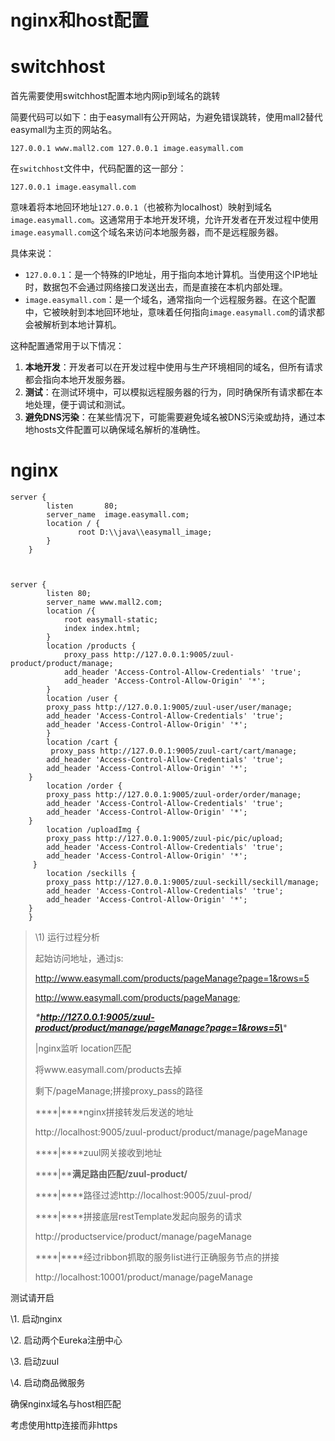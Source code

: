 # nginx和host配置

# switchhost

首先需要使用switchhost配置本地内网ip到域名的跳转

简要代码可以如下：由于easymall有公开网站，为避免错误跳转，使用mall2替代easymall为主页的网站名。

`127.0.0.1 www.mall2.com
127.0.0.1 image.easymall.com`

在`switchhost`文件中，代码配置的这一部分：

```
127.0.0.1 image.easymall.com
```

意味着将本地回环地址`127.0.0.1`（也被称为localhost）映射到域名`image.easymall.com`。这通常用于本地开发环境，允许开发者在开发过程中使用`image.easymall.com`这个域名来访问本地服务器，而不是远程服务器。

具体来说：

- `127.0.0.1`：是一个特殊的IP地址，用于指向本地计算机。当使用这个IP地址时，数据包不会通过网络接口发送出去，而是直接在本机内部处理。
- `image.easymall.com`：是一个域名，通常指向一个远程服务器。在这个配置中，它被映射到本地回环地址，意味着任何指向`image.easymall.com`的请求都会被解析到本地计算机。

这种配置通常用于以下情况：

1. **本地开发**：开发者可以在开发过程中使用与生产环境相同的域名，但所有请求都会指向本地开发服务器。
2. **测试**：在测试环境中，可以模拟远程服务器的行为，同时确保所有请求都在本地处理，便于调试和测试。
3. **避免DNS污染**：在某些情况下，可能需要避免域名被DNS污染或劫持，通过本地hosts文件配置可以确保域名解析的准确性。

# nginx

```
server {
		listen       80;
		server_name  image.easymall.com;
		location / {
		       root D:\\java\\easymall_image;
		}
	}



server {
		listen 80;
		server_name www.mall2.com;
		location /{
			root easymall-static;
			index index.html;
		}	
		location /products {
			proxy_pass http://127.0.0.1:9005/zuul-product/product/manage;
			add_header 'Access-Control-Allow-Credentials' 'true';
			add_header 'Access-Control-Allow-Origin' '*'; 
		}
		location /user {
   		proxy_pass http://127.0.0.1:9005/zuul-user/user/manage;
   		add_header 'Access-Control-Allow-Credentials' 'true';
   		add_header 'Access-Control-Allow-Origin' '*'; 
  		}
  		location /cart {
  		 proxy_pass http://127.0.0.1:9005/zuul-cart/cart/manage;
   		add_header 'Access-Control-Allow-Credentials' 'true';
   		add_header 'Access-Control-Allow-Origin' '*'; 
  	}
  		location /order {
   		proxy_pass http://127.0.0.1:9005/zuul-order/order/manage;
   		add_header 'Access-Control-Allow-Credentials' 'true';
   		add_header 'Access-Control-Allow-Origin' '*'; 
  	}	
		location /uploadImg {
   		proxy_pass http://127.0.0.1:9005/zuul-pic/pic/upload;
   		add_header 'Access-Control-Allow-Credentials' 'true';
   		add_header 'Access-Control-Allow-Origin' '*'; 
 	 }	
		location /seckills {
		proxy_pass http://127.0.0.1:9005/zuul-seckill/seckill/manage;
		add_header 'Access-Control-Allow-Credentials' 'true';
		add_header 'Access-Control-Allow-Origin' '*'; 
	}
	}

```

> \1) 运行过程分析
>
> 起始访问地址，通过js:
>
> http://www.easymall.com/products/pageManage?page=1&rows=5
>
> http://www.easymall.com/products/pageManage;
>
> ***\*http://127.0.0.1:9005/zuul-product/product/manage/pageManage?page=1&rows=5\****
>
> |nginx监听 location匹配
>
> 将www.easymall.com/products去掉
>
> 剩下/pageManage;拼接proxy_pass的路径
>
> ***\*|\****nginx拼接转发后发送的地址
>
> http://localhost:9005/zuul-product/product/manage/pageManage
>
> ***\*|\****zuul网关接收到地址
>
> ***\*|\****满足路由匹配/zuul-product/**
>
> ***\*|\****路径过滤http://localhost:9005/zuul-prod/
>
> ***\*|\****拼接底层restTemplate发起向服务的请求
>
> http://productservice/product/manage/pageManage
>
> ***\*|\****经过ribbon抓取的服务list进行正确服务节点的拼接
>
> http://localhost:10001/product/manage/pageManage

测试请开启

\1. 启动nginx

\2. 启动两个Eureka注册中心

\3. 启动zuul

\4. 启动商品微服务

确保nginx域名与host相匹配

考虑使用http连接而非https